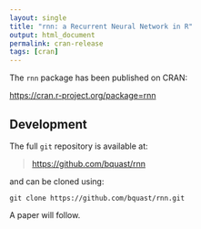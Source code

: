 ```yaml
---
layout: single
title: "rnn: a Recurrent Neural Network in R"
output: html_document
permalink: cran-release
tags: [cran]
---
```


The `rnn` package has been published on CRAN:

https://cran.r-project.org/package=rnn

## Development

The full `git` repository is available at:

> https://github.com/bquast/rnn

and can be cloned using:

```
git clone https://github.com/bquast/rnn.git
```

A paper will follow.
